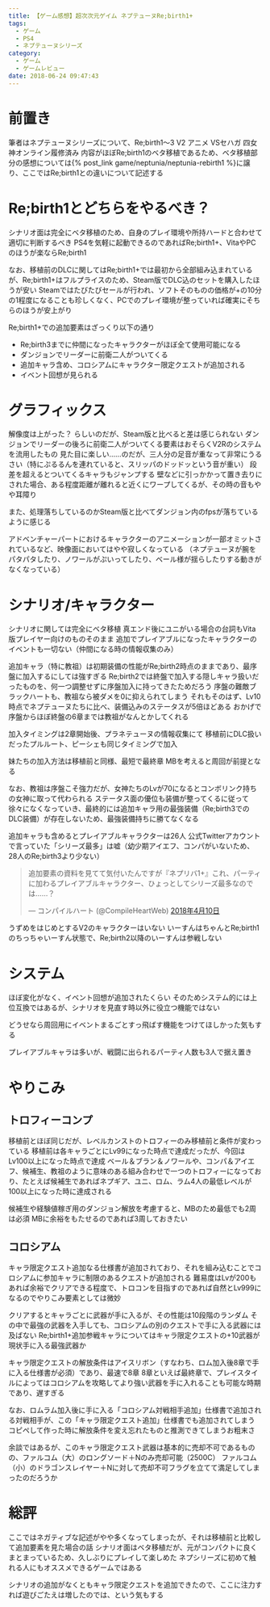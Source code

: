```yaml
---
title: 【ゲーム感想】超次次元ゲイム ネプテューヌRe;birth1+
tags:
  - ゲーム
  - PS4
  - ネプテューヌシリーズ
category:
  - ゲーム
  - ゲームレビュー
date: 2018-06-24 09:47:43
---
```



# 前置き

筆者はネプテューヌシリーズについて、Re;birth1～3 V2 アニメ VSセハガ 四女神オンライン履修済み
内容がほぼRe;birth1のベタ移植であるため、ベタ移植部分の感想については{% post_link game/neptunia/neptunia-rebirth1 %}に譲り、ここではRe;birth1との違いについて記述する

<!-- more -->

# Re;birth1とどちらをやるべき？

シナリオ面は完全にベタ移植のため、自身のプレイ環境や所持ハードと合わせて適切に判断するべき
PS4を気軽に起動できるのであればRe;birth1+、VitaやPCのほうが楽ならRe;birth1

なお、移植前のDLCに関してはRe;birth1+では最初から全部組み込まれているが、Re;birth1+はフルプライスのため、Steam版でDLC込のセットを購入したほうが安い
Steamではたびたびセールが行われ、ソフトそのものの価格が+の10分の1程度になることも珍しくなく、PCでのプレイ環境が整っていれば確実にそちらのほうが安上がり

Re;birth1+での追加要素はざっくり以下の通り

* Re;birth3までに仲間になったキャラクターがほぼ全て使用可能になる
* ダンジョンでリーダーに前衛二人がついてくる
* 追加キャラ含め、コロシアムにキャラクター限定クエストが追加される
* イベント回想が見られる

# グラフィックス

解像度は上がった？ らしいのだが、Steam版と比べると差は感じられない
ダンジョンでリーダーの後ろに前衛二人がついてくる要素はおそらくV2Rのシステムを流用したもの
見た目に楽しい……のだが、三人分の足音が重なって非常にうるさい（特にぷるるんを連れていると、スリッパのドッドッという音が重い）
段差を超えるとついてくるキャラもジャンプする
壁などに引っかかって置き去りにされた場合、ある程度距離が離れると近くにワープしてくるが、その時の音もやや耳障り

また、処理落ちしているのかSteam版と比べてダンジョン内のfpsが落ちているように感じる

アドベンチャーパートにおけるキャラクターのアニメーションが一部オミットされているなど、映像面においてはやや寂しくなっている
（ネプテューヌが腕をパタパタしたり、ノワールがぷいってしたり、ベール様が揺らしたりする動きがなくなっている）

# シナリオ/キャラクター

シナリオに関しては完全にベタ移植
真エンド後にユニがいる場合の台詞もVita版プレイヤー向けのものそのまま
追加でプレイアブルになったキャラクターのイベントも一切ない（仲間になる時の情報収集のみ）

追加キャラ（特に教祖）は初期装備の性能がRe;birth2時点のままであり、最序盤に加入するにしては強すぎる
Re;birth2では終盤で加入する隠しキャラ扱いだったものを、何一つ調整せずに序盤加入に持ってきたためだろう
序盤の難敵ブラックハートも、教祖なら被ダメを0に抑えられてしまう
それもそのはず、Lv10時点でネプテューヌたちに比べ、装備込みのステータスが5倍ほどある
おかげで序盤からほぼ終盤の6章までは教祖がなんとかしてくれる

加入タイミングは2章開始後、プラネテューヌの情報収集にて
移植前にDLC扱いだったプルルート、ピーシェも同じタイミングで加入

妹たちの加入方法は移植前と同様、最短で最終章
MBを考えると周回が前提となる

なお、教祖は序盤こそ強力だが、女神たちのLvが70になるとコンボリンク持ちの女神に取って代わられる
ステータス面の優位も装備が整ってくるに従って徐々になくなっていき、最終的には追加キャラ用の最強装備（Re;birth3でのDLC装備）が存在しないため、最強装備持ちに勝てなくなる

追加キャラも含めるとプレイアブルキャラクターは26人
公式Twitterアカウントで言っていた「シリーズ最多」は嘘（幼少期アイエフ、コンパがいないため、28人のRe;birth3より少ない）

<blockquote class="twitter-tweet" data-lang="ja"><p lang="ja" dir="ltr">追加要素の資料を見てて気付いたんですが『ネプリバ1+』これ、パーティに加わるプレイアブルキャラクター、ひょっとしてシリーズ最多なのでは……？</p>&mdash; コンパイルハート (@CompileHeartWeb) <a href="https://twitter.com/CompileHeartWeb/status/983638565425856512?ref_src=twsrc%5Etfw">2018年4月10日</a></blockquote>
<script async src="https://platform.twitter.com/widgets.js" charset="utf-8"></script>

うずめをはじめとするV2のキャラクターはいない
いーすんはちゃんとRe;birth1のちっちゃいーすん状態で、Re;birth2以降のいーすんは参戦しない

# システム

ほぼ変化がなく、イベント回想が追加されたくらい
そのためシステム的には上位互換ではあるが、シナリオを見直す時以外に役立つ機能ではない

どうせなら周回用にイベントまるごとすっ飛ばす機能をつけてほしかった気もする

プレイアブルキャラは多いが、戦闘に出られるパーティ人数も3人で据え置き

# やりこみ

## トロフィーコンプ

移植前とほぼ同じだが、レベルカンストのトロフィーのみ移植前と条件が変わっている
移植前は各キャラごとにLv99になった時点で達成だったが、今回はLv100以上になった時点で達成
ベール＆ブラン＆ノワールや、コンパ＆アイエフ、候補生、教祖のように意味のある組み合わせで一つのトロフィーになっており、たとえば候補生であればネプギア、ユニ、ロム、ラム4人の最低レベルが100以上になった時に達成される

候補生や経験値稼ぎ用のダンジョン解放を考慮すると、MBのため最低でも2周は必須
MBに余裕をもたせるのであれば3周しておきたい

## コロシアム

キャラ限定クエスト追加なる仕様書が追加されており、それを組み込むことでコロシアムに参加キャラに制限のあるクエストが追加される
難易度はLvが200もあれば余裕でクリアできる程度で、トロコンを目指すのであれば自然とLv999になるのでやりこみ要素としては微妙

クリアするとキャラごとに武器が手に入るが、その性能は10段階のランダム
その中で最強の武器を入手しても、コロシアムの別のクエストで手に入る武器には及ばない
Re;birth1+追加参戦キャラについてはキャラ限定クエストの+10武器が現状手に入る最強武器か

キャラ限定クエストの解放条件はアイスリボン（すなわち、ロム加入後8章で手に入る仕様書が必須）であり、最速で8章
8章といえば最終章で、プレイスタイルによってはコロシアムを攻略してより強い武器を手に入れることも可能な時期であり、遅すぎる

なお、ロムラム加入後に手に入る「コロシアム対戦相手追加」仕様書で追加される対戦相手が、この「キャラ限定クエスト追加」仕様書でも追加されてしまう
コピペして作った時に解放条件を変え忘れたものと推測できてしまうお粗末さ

余談ではあるが、このキャラ限定クエスト武器は基本的に売却不可であるものの、ファルコム（大）のロングソード＋Nのみ売却可能（2500C）
ファルコム（小）のドラゴンスレイヤー＋Nに対して売却不可フラグを立てて満足してしまったのだろうか

# 総評

ここではネガティブな記述がやや多くなってしまったが、それは移植前と比較して追加要素を見た場合の話
シナリオ面はベタ移植だが、元がコンパクトに良くまとまっているため、久しぶりにプレイして楽しめた
ネプシリーズに初めて触れる人にもオススメできるゲームではある

シナリオの追加がなくともキャラ限定クエストを追加できたので、ここに注力すれば遊びごたえは増したのでは、という気もする
